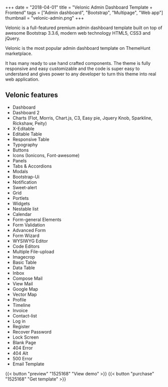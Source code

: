 +++
date = "2018-04-01"
title = "Velonic Admin Dashboard Template + Frontend"
tags = ["Admin dashboard", "Bootstrap", "Multipage", "Web app"]
thumbnail = "velonic-admin.png"
+++

Velonic is a full-featured premium admin dashboard template built on top of awesome Bootstrap 3.3.6, modern web technology HTML5, CSS3 and jQuery.

Velonic is the most popular admin dashboard template on ThemeHunt marketplace.

It has many ready to use hand crafted components. The theme is fully responsive and easy customizable and the code is super easy to understand and gives power to any developer to turn this theme into real web application.
 
## Velonic features

- Dashboard
- Dashboard 2
- Charts (Flot, Morris, Chart.js, C3, Easy pie, Jquery Knob, Sparkline, Rickshaw, Peity)
- X-Editable
- Editable Table
- Responsive Table
- Typography
- Buttons
- Icons (Ionicons, Font-awesome)
- Panels
- Tabs &amp; Accordions
- Modals
- Bootstrap-Ui
- Notification
- Sweet-alert
- Grid
- Portlets
- Widgets
- Nestable list
- Calendar
- Form-general Elements
- Form Validation
- Advanced Form
- Form Wizard
- WYSIWYG Editor
- Code Editors
- Multiple File-upload
- Imagecrop
- Basic Table
- Data Table
- Inbox
- Compose Mail
- View Mail
- Google Map
- Vector Map
- Profile
- Timeline
- Invoice
- Contact-list
- Log in
- Register
- Recover Password
- Lock Screen
- Blank Page
- 404 Error
- 404 Alt
- 500 Error
- Email Template

{{< button "preview" "1525168" "View demo" >}}
{{< button "purchase" "1525168" "Get template" >}}
